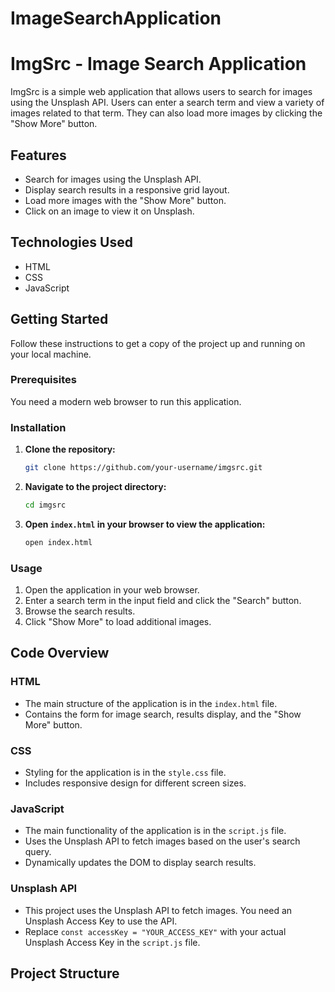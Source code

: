 # ImageSearchApplication

# ImgSrc - Image Search Application

ImgSrc is a simple web application that allows users to search for images using the Unsplash API. Users can enter a search term and view a variety of images related to that term. They can also load more images by clicking the "Show More" button.

## Features

- Search for images using the Unsplash API.
- Display search results in a responsive grid layout.
- Load more images with the "Show More" button.
- Click on an image to view it on Unsplash.

## Technologies Used

- HTML
- CSS
- JavaScript

## Getting Started

Follow these instructions to get a copy of the project up and running on your local machine.

### Prerequisites

You need a modern web browser to run this application.

### Installation

1. **Clone the repository:**

    ```bash
    git clone https://github.com/your-username/imgsrc.git
    ```

2. **Navigate to the project directory:**

    ```bash
    cd imgsrc
    ```

3. **Open `index.html` in your browser to view the application:**

    ```bash
    open index.html
    ```

### Usage

1. Open the application in your web browser.
2. Enter a search term in the input field and click the "Search" button.
3. Browse the search results.
4. Click "Show More" to load additional images.

## Code Overview

### HTML

- The main structure of the application is in the `index.html` file.
- Contains the form for image search, results display, and the "Show More" button.

### CSS

- Styling for the application is in the `style.css` file.
- Includes responsive design for different screen sizes.

### JavaScript

- The main functionality of the application is in the `script.js` file.
- Uses the Unsplash API to fetch images based on the user's search query.
- Dynamically updates the DOM to display search results.

### Unsplash API

- This project uses the Unsplash API to fetch images. You need an Unsplash Access Key to use the API.
- Replace `const accessKey = "YOUR_ACCESS_KEY"` with your actual Unsplash Access Key in the `script.js` file.

## Project Structure

